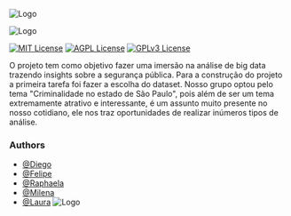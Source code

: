
![Logo](https://see.fontimg.com/api/renderfont4/BW0JV/eyJyIjoiZnMiLCJoIjo2NSwidyI6MTAwMCwiZnMiOjY1LCJmZ2MiOiIjMDAwMDAwIiwiYmdjIjoiI0ZGRkZGRiIsInQiOjF9/Q3JpbWluYWxpZGFkZSBubyBFc3RhZG8g/oasis.png)

![Logo](https://see.fontimg.com/api/renderfont4/BW0JV/eyJyIjoiZnMiLCJoIjo2NSwidyI6MTAwMCwiZnMiOjY1LCJmZ2MiOiIjMDAwMDAwIiwiYmdjIjoiI0ZGRkZGRiIsInQiOjF9/ZGUgU8OjbyBQYXVsbw/oasis.png)

[![MIT License](https://img.shields.io/badge/Language-Python-orange)](https://github.com/tterb/atomic-design-ui/blob/master/LICENSEs)
[![AGPL License](https://img.shields.io/badge/Dataset-Kaggle-yellow)](http://www.gnu.org/licenses/agpl-3.0)
[![GPLv3 License](https://img.shields.io/badge/Version-1.0-blue)](https://opensource.org/licenses/)

O projeto tem como objetivo fazer uma imersão na análise de big data trazendo insights sobre a segurança pública. 
Para a construção do projeto a primeira tarefa foi fazer a escolha do dataset. Nosso grupo optou pelo tema "Criminalidade no estado de São Paulo", pois além de ser um tema extremamente atrativo e interessante, é um assunto muito presente no nosso cotidiano, ele nos traz oportunidades de realizar inúmeros tipos de análise.

### Authors
- [@Diego](https://www.github.com/SharkGrr)
- [@Felipe](https://www.github.com/) 
- [@Raphaela](https://www.github.com/SharkGrr)
- [@Milena](https://www.github.com/)
- [@Laura](https://www.github.com/)
![Logo](https://saojudas.minhaescolha.com.br/images/logo/saojudas-color.png)

